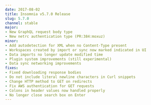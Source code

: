 ```yaml
---
date: 2017-08-02
title: Insomnia v5.7.0 Release
slug: 5.7.0
channel: stable
major:
- New GraphQL request body type
- New netrc authentication type (PR:384:moxuz)
minor:
- Add autodetection for XML when no Content-Type present
- Workspaces created by import or sync now marked indicated in UI
- Data imports no longer update modified time
- Plugin system improvements (still experimental)
- Data sync networking improvements
fixes:
- Fixed downloading response bodies
- Do not include literal newline characters in Curl snippets
- Change HTTP method to GET on redirects
- Fix AWS authentication for GET requests
- Colons in header values now handled properly
- No longer close search box on Enter
---
```

